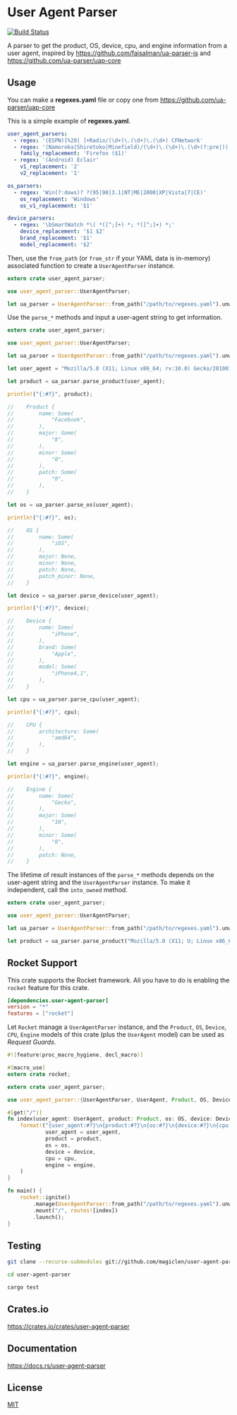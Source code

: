 User Agent Parser
====================

[![Build Status](https://travis-ci.org/magiclen/user-agent-parser.svg?branch=master)](https://travis-ci.org/magiclen/user-agent-parser)

A parser to get the product, OS, device, cpu, and engine information from a user agent, inspired by https://github.com/faisalman/ua-parser-js and https://github.com/ua-parser/uap-core

## Usage

You can make a **regexes.yaml** file or copy one from https://github.com/ua-parser/uap-core

This is a simple example of **regexes.yaml**.

```yaml
user_agent_parsers:
  - regex: '(ESPN)[%20| ]+Radio/(\d+)\.(\d+)\.(\d+) CFNetwork'
  - regex: '(Namoroka|Shiretoko|Minefield)/(\d+)\.(\d+)\.(\d+(?:pre|))'
    family_replacement: 'Firefox ($1)'
  - regex: '(Android) Eclair'
    v1_replacement: '2'
    v2_replacement: '1'

os_parsers:
  - regex: 'Win(?:dows)? ?(95|98|3.1|NT|ME|2000|XP|Vista|7|CE)'
    os_replacement: 'Windows'
    os_v1_replacement: '$1'

device_parsers:
  - regex: '\bSmartWatch *\( *([^;]+) *; *([^;]+) *;'
    device_replacement: '$1 $2'
    brand_replacement: '$1'
    model_replacement: '$2'
```

Then, use the `from_path` (or `from_str` if your YAML data is in-memory) associated function to create a `UserAgentParser` instance.


```rust
extern crate user_agent_parser;

use user_agent_parser::UserAgentParser;

let ua_parser = UserAgentParser::from_path("/path/to/regexes.yaml").unwrap();
```

Use the `parse_*` methods and input a user-agent string to get information.

```rust
extern crate user_agent_parser;

use user_agent_parser::UserAgentParser;

let ua_parser = UserAgentParser::from_path("/path/to/regexes.yaml").unwrap();

let user_agent = "Mozilla/5.0 (X11; Linux x86_64; rv:10.0) Gecko/20100101 Firefox/10.0 [FBAN/FBIOS;FBAV/8.0.0.28.18;FBBV/1665515;FBDV/iPhone4,1;FBMD/iPhone;FBSN/iPhone OS;FBSV/7.0.4;FBSS/2; FBCR/Telekom.de;FBID/phone;FBLC/de_DE;FBOP/5]";

let product = ua_parser.parse_product(user_agent);

println!("{:#?}", product);

//    Product {
//        name: Some(
//            "Facebook",
//        ),
//        major: Some(
//            "8",
//        ),
//        minor: Some(
//            "0",
//        ),
//        patch: Some(
//            "0",
//        ),
//    }

let os = ua_parser.parse_os(user_agent);

println!("{:#?}", os);

//    OS {
//        name: Some(
//            "iOS",
//        ),
//        major: None,
//        minor: None,
//        patch: None,
//        patch_minor: None,
//    }

let device = ua_parser.parse_device(user_agent);

println!("{:#?}", device);

//    Device {
//        name: Some(
//            "iPhone",
//        ),
//        brand: Some(
//            "Apple",
//        ),
//        model: Some(
//            "iPhone4,1",
//        ),
//    }

let cpu = ua_parser.parse_cpu(user_agent);

println!("{:#?}", cpu);

//    CPU {
//        architecture: Some(
//            "amd64",
//        ),
//    }

let engine = ua_parser.parse_engine(user_agent);

println!("{:#?}", engine);

//    Engine {
//        name: Some(
//            "Gecko",
//        ),
//        major: Some(
//            "10",
//        ),
//        minor: Some(
//            "0",
//        ),
//        patch: None,
//    }
```

The lifetime of result instances of the `parse_*` methods depends on the user-agent string and the `UserAgentParser` instance. To make it independent, call the `into_owned` method.

```rust
extern crate user_agent_parser;

use user_agent_parser::UserAgentParser;

let ua_parser = UserAgentParser::from_path("/path/to/regexes.yaml").unwrap();

let product = ua_parser.parse_product("Mozilla/5.0 (X11; U; Linux x86_64; en-US; rv:1.9.2.12) Gecko/20101027 Ubuntu/10.04 (lucid) Firefox/3.6.12").into_owned();
```

## Rocket Support

This crate supports the Rocket framework. All you have to do is enabling the `rocket` feature for this crate.

```toml
[dependencies.user-agent-parser]
version = "*"
features = ["rocket"]
```

Let `Rocket` manage a `UserAgentParser` instance, and the `Product`, `OS`, `Device`, `CPU`, `Engine` models of this crate (plus the `UserAgent` model) can be used as *Request Guards*.

```rust
#![feature(proc_macro_hygiene, decl_macro)]

#[macro_use]
extern crate rocket;

extern crate user_agent_parser;

use user_agent_parser::{UserAgentParser, UserAgent, Product, OS, Device, CPU, Engine};

#[get("/")]
fn index(user_agent: UserAgent, product: Product, os: OS, device: Device, cpu: CPU, engine: Engine) -> String {
    format!("{user_agent:#?}\n{product:#?}\n{os:#?}\n{device:#?}\n{cpu:#?}\n{engine:#?}",
            user_agent = user_agent,
            product = product,
            os = os,
            device = device,
            cpu = cpu,
            engine = engine,
    )
}

fn main() {
    rocket::ignite()
        .manage(UserAgentParser::from_path("/path/to/regexes.yaml").unwrap())
        .mount("/", routes![index])
        .launch();
}
```

## Testing

```bash
git clone --recurse-submodules git://github.com/magiclen/user-agent-parser.git

cd user-agent-parser

cargo test
```

## Crates.io

https://crates.io/crates/user-agent-parser

## Documentation

https://docs.rs/user-agent-parser

## License

[MIT](LICENSE)